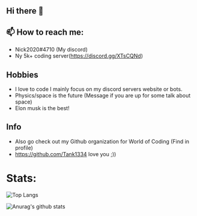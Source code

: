 ## Hi there 👋

## 📫 How to reach me: 
  * Nick2020#4710 (My discord)
  * Ny 5k+ coding server(https://discord.gg/XTsCQNd) 
 
## Hobbies 
* I love to code I mainly focus on my discord servers website or bots.
* Physics/space is the future (Message if you are up for some talk about space)
* Elon musk is the best!

## Info

* Also go check out my Github organization for World of Coding (Find in profile)
* https://github.com/Tank1334 love you ;))

# Stats:
![Top Langs](https://github-readme-stats.vercel.app/api/top-langs/?username=Nick67644)

![Anurag's github stats](https://github-readme-stats.vercel.app/api?username=Nick67644)
